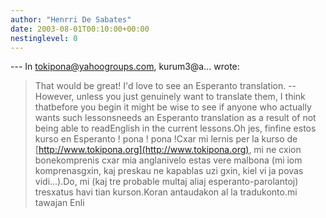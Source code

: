 ```yaml
---
author: "Henrri De Sabates"
date: 2003-08-01T00:10:00+00:00
nestinglevel: 0
---
```

\---
 In [tokipona@yahoogroups.com](mailto://tokipona@yahoogroups.com), kurum3@a... wrote:

> That would be great! I'd love to see an Esperanto translation. --
However,
> unless you just genuinely want to translate them, I think thatbefore you begin
> it might be wise to see if anyone who actually wants such lessonsneeds an
> Esperanto translation as a result of not being able to readEnglish in the
> current lessons.Oh jes, finfine estos kurso en Esperanto ! pona ! pona !Cxar mi lernis per la kurso de [http://www.tokipona.org](http://www.tokipona.org), mi ne cxion bonekomprenis cxar mia anglanivelo estas vere malbona (mi iom komprenasgxin, kaj preskau ne kapablas uzi gxin, kiel vi ja povas vidi...).Do, mi (kaj tre probable multaj aliaj esperanto-parolantoj) tresxatus havi tian kurson.Koran antaudakon al la tradukonto.mi tawajan Enli